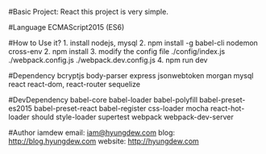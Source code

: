 #Basic Project: React
    this project is very simple.

#Language
    ECMAScript2015 (ES6)

#How to Use it?
    1. install nodejs, mysql
    2. npm install -g babel-cli nodemon cross-env
    2. npm install
    3. modify the config file
        ./config/index.js
        ./webpack.config.js
        ./webpack.dev.config.js
    4. npm run dev

#Dependency
    bcryptjs
    body-parser
    express
    jsonwebtoken
    morgan
    mysql
    react
    react-dom,
    react-router
    sequelize

#DevDependency
    babel-core
    babel-loader
    babel-polyfill
    babel-preset-es2015
    babel-preset-react
    babel-register
    css-loader
    mocha
    react-hot-loader
    should
    style-loader
    supertest
    webpack
    webpack-dev-server

#Author
    iamdew
    email: iam@hyungdew.com
    blog: http://blog.hyungdew.com
    website: http://hyungdew.com


